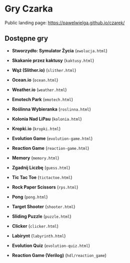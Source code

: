 # Gry Czarka

Public landing page: <https://pawelwielga.github.io/czarek/>

## Dostępne gry
- **Stworzydło: Symulator Życia** (`ewolucja.html`)
- **Skakanie przez kaktusy** (`kaktusy.html`)
- **Wąż (Slither.io)** (`slither.html`)
- **Ocean.io** (`ocean.html`)
- **Weather.io** (`weather.html`)
- **Emotech Park** (`emotech.html`)
- **Roślinna Wybieranka** (`roslinna.html`)
- **Kolonia Nad LiPau** (`kolonia.html`)
- **Kropki.io** (`kropki.html`)
- **Evolution Game** (`evolution-game.html`)
- **Reaction Game** (`reaction-game.html`)
- **Memory** (`memory.html`)
- **Zgadnij Liczbę** (`guess.html`)
- **Tic Tac Toe** (`tictactoe.html`)
- **Rock Paper Scissors** (`rps.html`)
- **Pong** (`pong.html`)
- **Target Shooter** (`shooter.html`)
- **Sliding Puzzle** (`puzzle.html`)
- **Clicker** (`clicker.html`)
- **Labirynt** (`labyrinth.html`)
- **Evolution Quiz** (`evolution-quiz.html`)

- **Reaction Game (Verilog)** (`hdl/reaction_game`)
